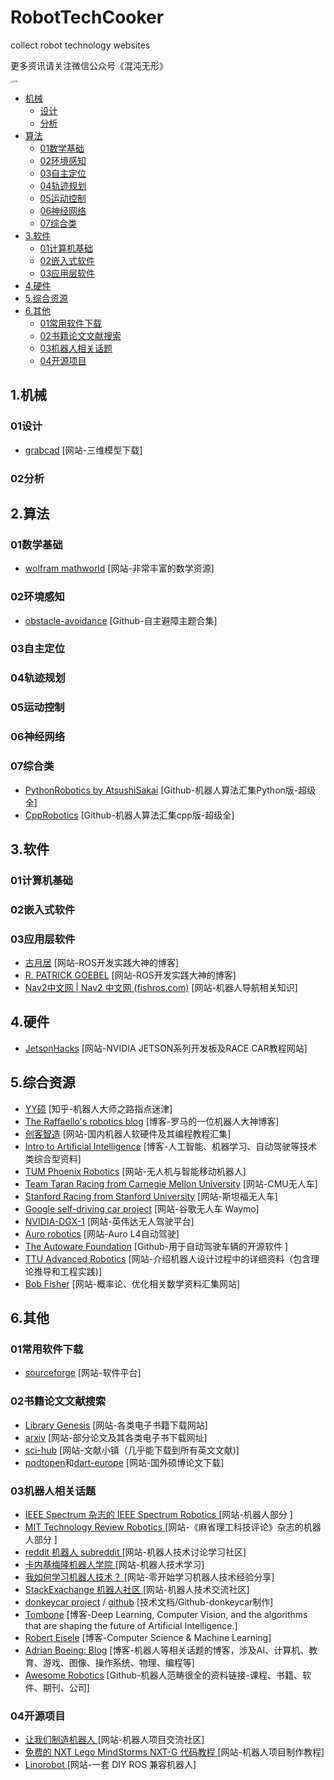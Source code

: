 # RobotTechCooker
collect robot technology websites

更多资讯请关注微信公众号《混沌无形》

<img src="Img\GZH.png" alt="GZH" style="zoom:25%;" />

* [机械](#1.机械)
  * [设计](#01设计)
  * [分析](#02分析)
* [算法](#2.算法)
  * [01数学基础](#01数学基础)
  * [02环境感知](#02环境感知)
  * [03自主定位](#03自主定位)
  * [04轨迹规划](#04轨迹规划)
  * [05运动控制](#05运动控制)
  * [06神经网络](#06神经网络)
  * [07综合类](#07综合类)
* [3.软件](#3.软件)
  * [01计算机基础](#01计算机基础)
  * [02嵌入式软件](#02嵌入式软件)
  * [03应用层软件](#03应用层软件)
* [4.硬件](#4.硬件)
* [5.综合资源](#5.综合资源)
* [6.其他](#6.其他)
  * [01常用软件下载](#01常用软件下载)
  * [02书籍论文文献搜索](#02书籍论文文献搜索)
  * [03机器人相关话题](#03机器人相关话题)
  * [04开源项目](#04开源项目)

## 1.机械

### 01设计

- [grabcad](https://grabcad.com/library)  [网站-三维模型下载]

### 02分析

## 2.算法

### 01数学基础

- [wolfram mathworld](http://mathworld.wolfram.com/)  [网站-非常丰富的数学资源]

### 02环境感知

- [obstacle-avoidance](https://github.com/topics/obstacle-avoidance)  [Github-自主避障主题合集]

### 03自主定位

### 04轨迹规划

### 05运动控制

### 06神经网络

### 07综合类

- [PythonRobotics by AtsushiSakai](https://github.com/AtsushiSakai/PythonRobotics) [Github-机器人算法汇集Python版-超级全]
- [CppRobotics](https://github.com/onlytailei/CppRobotics)  [Github-机器人算法汇集cpp版-超级全]

## 3.软件

### 01计算机基础

### 02嵌入式软件

### 03应用层软件

- [古月居](http://www.guyuehome.com/)  [网站-ROS开发实践大神的博客]
- [R. PATRICK GOEBEL](https://robohub.org/author/patrick-goebel/)  [网站-ROS开发实践大神的博客]
- [Nav2中文网 | Nav2 中文网 (fishros.com)](http://nav2.fishros.com/)  [网站-机器人导航相关知识]

## 4.硬件

- [JetsonHacks](https://www.jetsonhacks.com/)  [网站-NVIDIA JETSON系列开发板及RACE CAR教程网站]

## 5.综合资源

-  [YY硕](http://www.zhihu.com/people/yyss2037)  [知乎-机器人大师之路指点迷津]
-  [The Raffaello's robotics blog](https://rnext.it/)  [博客-罗马的一位机器人大神博客]
- [创客智造](https://www.ncnynl.com/)  [网站-国内机器人软硬件及其编程教程汇集]
- [Intro to Artificial Intelligence](https://medium.com/intro-to-artificial-intelligence)  [博客-人工智能、机器学习、自动驾驶等技术类综合型资料]
- [TUM Phoenix Robotics](http://www.phoenix.tum.de/index.php?id=5)  [网站-无人机与智能移动机器人]
- [Team Taran Racing from Carnegie Mellon University](http://www.tartanracing.org/)  [网站-CMU无人车]
-  [Stanford Racing from Stanford University](http://cs.stanford.edu/group/roadrunner/)  [网站-斯坦福无人车]
- [Google self-driving car project](https://waymo.com/)  [网站-谷歌无人车 Waymo]
- [NVIDIA-DGX-1](http://www.nvidia.com/object/drive-px.html)  [网站-英伟达无人驾驶平台]
- [Auro robotics](http://www.auro.ai/)  [网站-Auro L4自动驾驶]
- [The Autoware Foundation](https://github.com/autowarefoundation)  [Github-用于自动驾驶车辆的开源软件 ]
- [TTU Advanced Robotics](http://ttuadvancedrobotics.wikidot.com/class-wikis)  [网站-介绍机器人设计过程中的详细资料（包含理论推导和工程实践)]
- [Bob Fisher](http://homepages.inf.ed.ac.uk/rbf/CVonline/LOCAL_COPIES/BMVA96Tut/BMVA96Tut.html) [网站-概率论、优化相关数学资料汇集网站]

## 6.其他

### 01常用软件下载

- [sourceforge](https://sourceforge.net/)  [网站-软件平台]

### 02书籍论文文献搜索

- [Library Genesis](http://gen.lib.rus.ec/)  [网站-各类电子书籍下载网站]
- [arxiv](https://arxiv.org/)  [网站-部分论文及其各类电子书下载网址]
- [sci-hub](http://www.sci-hub.se/)  [网站-文献小镇（几乎能下载到所有英文文献)]
- [pqdtopen](https://pqdtopen.proquest.com/search.html)和[dart-europe](http://www.dart-europe.eu/About/info.php)  [网站-国外硕博论文下载]

### 03机器人相关话题

- [IEEE Spectrum 杂志的 IEEE Spectrum Robotics ](http://spectrum.ieee.org/robotics)  [网站-机器人部分 ]
- [MIT Technology Review Robotics ](https://www.technologyreview.com/c/robotics/)  [网站-《麻省理工科技评论》杂志的机器人部分 ]
- [reddit 机器人 subreddit ](https://www.reddit.com/r/robotics/)  [网站-机器人技术讨论学习社区]
- [卡内基梅隆机器人学院 ](http://education.rec.ri.cmu.edu/)  [网站-机器人技术学习]
- [我如何学习机器人技术？ ](https://www.quora.com/How-do-I-learn-robotics)  [网站-零开始学习机器人技术经验分享]
- [StackExachange 机器人社区 ](https://robotics.stackexchange.com)  [网站-机器人技术交流社区]
- [donkeycar project](https://robocaresslingen.github.io/BookDownDocu/index.html#how-to-join-us) / [github](https://github.com/RoboCarEsslingen)  [技术文档/Github-donkeycar制作]
- [Tombone](http://www.computervisionblog.com/2016/01/why-slam-matters-future-of-real-time.html)  [博客-Deep Learning, Computer Vision, and the algorithms that are shaping the future of Artificial Intelligence.]
- [Robert Eisele](https://www.xarg.org/)  [博客-Computer Science & Machine Learning]
- [Adrian Boeing: Blog](http://adrianboeing.blogspot.com/)  [博客-机器人等相关话题的博客，涉及AI、计算机、教育、游戏、图像、操作系统、物理、编程等]
- [Awesome Robotics](https://github.com/kiloreux/awesome-robotics)  [Github-机器人范畴很全的资料链接-课程、书籍、软件、期刊、公司]

### 04开源项目

- [让我们制造机器人 ](http://letsmakerobots.com/)  [网站-机器人项目交流社区]
- [免费的 NXT Lego MindStorms NXT-G 代码教程 ](http://www.drgraeme.net/DrGraeme-free-NXT-G-tutorials/ChV4.htm)  [网站-机器人项目制作教程]
- [Linorobot ](https://linorobot.org/)  [网站-一套 DIY ROS 兼容机器人]



